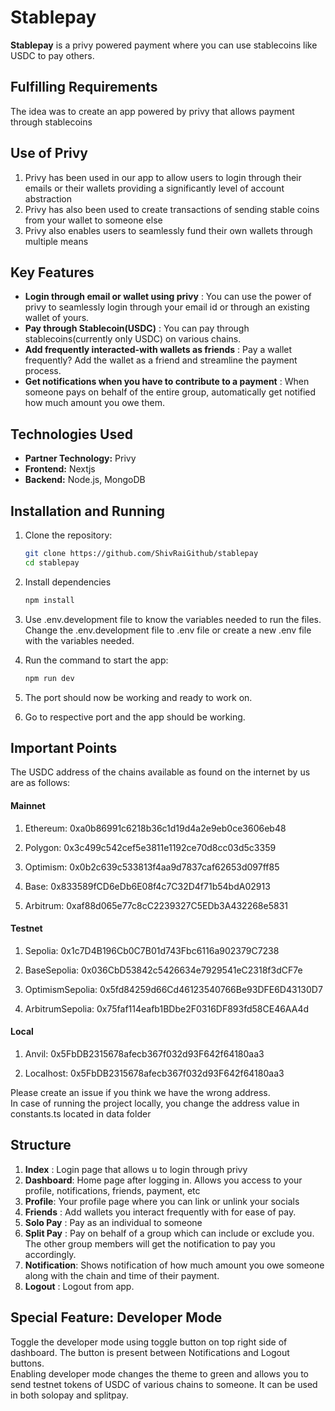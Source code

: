 # Stablepay

**Stablepay** is a privy powered payment where you can use stablecoins like USDC to pay others.

## Fulfilling Requirements
The idea was to create an app powered by privy that allows payment through stablecoins

## Use of Privy

1. Privy has been used in our app to allow users to login through their emails or their wallets providing a significantly level of account abstraction 
2. Privy has also been used to create transactions of sending stable coins from your wallet to someone else
3. Privy also enables users to seamlessly fund their own wallets through multiple means

## Key Features
- **Login through email or wallet using privy** : You can use the power of privy to seamlessly login through your email id or through an existing wallet of yours.
- **Pay through Stablecoin(USDC)** : You can pay through stablecoins(currently only USDC) on various chains.
- **Add frequently interacted-with wallets as friends** : Pay a wallet frequently? Add the wallet as a friend and streamline the payment process.
- **Get notifications when you have to contribute to a payment** : When someone pays on behalf of the entire group, automatically get notified how much amount you owe them.

## Technologies Used
- **Partner Technology:** Privy
- **Frontend:** Nextjs
- **Backend:** Node.js, MongoDB


## Installation and Running

1. Clone the repository:
   ```bash
   git clone https://github.com/ShivRaiGithub/stablepay
   cd stablepay
   ```

2. Install dependencies
   ```bash
   npm install
   ```

4. Use .env.development file to know the variables needed to run the files. Change the .env.development file to .env file or create a new .env file with the variables needed.

5. Run the command to start the app:
   ```bash
   npm run dev
   ```
7. The port should now be working and ready to work on.
8. Go to respective port and the app should be working.

## Important Points
The USDC address of the chains available as found on the internet by us are as follows:   


#### Mainnet

1. Ethereum: 0xa0b86991c6218b36c1d19d4a2e9eb0ce3606eb48

2. Polygon: 0x3c499c542cef5e3811e1192ce70d8cc03d5c3359

3. Optimism: 0x0b2c639c533813f4aa9d7837caf62653d097ff85

4. Base: 0x833589fCD6eDb6E08f4c7C32D4f71b54bdA02913

5. Arbitrum: 0xaf88d065e77c8cC2239327C5EDb3A432268e5831

#### Testnet

1. Sepolia: 0x1c7D4B196Cb0C7B01d743Fbc6116a902379C7238

2. BaseSepolia: 0x036CbD53842c5426634e7929541eC2318f3dCF7e

3. OptimismSepolia: 0x5fd84259d66Cd46123540766Be93DFE6D43130D7

4. ArbitrumSepolia: 0x75faf114eafb1BDbe2F0316DF893fd58CE46AA4d

#### Local

1. Anvil: 0x5FbDB2315678afecb367f032d93F642f64180aa3

2. Localhost: 0x5FbDB2315678afecb367f032d93F642f64180aa3

Please create an issue if you think we have the wrong address.   
In case of running the project locally, you change the address value in constants.ts located in data folder

## Structure

1. **Index** : Login page that allows u to login through privy
2. **Dashboard**: Home page after logging in. Allows you access to your profile, notifications, friends, payment, etc
3. **Profile**: Your profile page where you can link or unlink your socials
4. **Friends** : Add wallets you interact frequently with for ease of pay.
5. **Solo Pay** : Pay as an individual to someone
6. **Split Pay** : Pay on behalf of a group which can include or exclude you. The other group members will get the notification to pay you accordingly.
7. **Notification**: Shows notification of how much amount you owe someone along with the chain and time of their payment.
8. **Logout** : Logout from app.


## Special Feature: Developer Mode
Toggle the developer mode using toggle button on top right side of dashboard. The button is present between Notifications and Logout buttons.   
Enabling developer mode changes the theme to green and allows you to send testnet tokens of USDC of various chains to someone. It can be used in both solopay and splitpay. 


